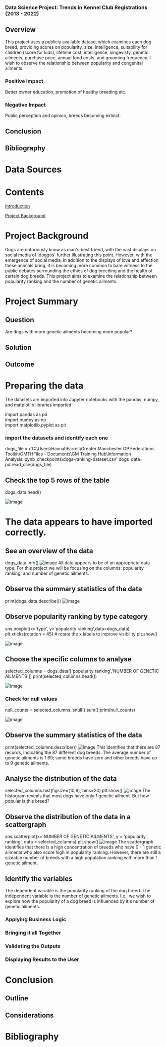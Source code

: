 
### Data Science Project: Trends in Kennel Club Registrations (2013 - 2022)


## Overview

This project uses a publicly available dataset which examines each dog breed, providing scores on popularity, size, intelligence, suitability for children (score for kids), lifetime cost, intelligence, longevisty, genetic ailments, purchase price, annual food costs, and grooming frequency. I wish to observe the relationship between popularity and congenital ailments.

### Positive Impact
Better owner education, promotion of healthy breeding etc.

### Negative Impact
Public perception and opinion, breeds becoming extinct.

## Conclusion

##  Bibliography


# Data Sources

# Contents

[Introduction](#introduction)

[Project Background](#project-background)

# Project Background
Dogs are notoriously know as man's best friend, with the vast displays on social media of 'doggos' further illustrating this point. However, with the emergence of social media, in addition to the displays of love and affection these animals bring, it is becoming more common to bare witness to the public debates surrounding the ethics of dog breeding and the health of certain dog breeds. This project aims to examine the relationship between popularity ranking and the number of genetic ailments. 

# Project Summary

## Question
Are dogs with more genetic ailments becoming more popular?

## Solution

## Outcome


# Preparing the data
The datasets are imported into Jupyter notebooks with the pandas, numpy, and matplotlib libraries imported.

import pandas as pd  
import numpy as np  
import matplotlib.pyplot as plt  

### import the datasets and identify each one
dogs_file = r'C:\Users\HannahFarrell\Greater Manchester GP Federations Toolkit\GMTHFiles - Documents\GM Training Hub\Information Analysis\.ipynb_checkpoints\dogs-ranking-dataset.csv'
dogs_data= pd.read_csv(dogs_file)

## Check the top 5 rows of the table
dogs_data.head()

![image](https://github.com/user-attachments/assets/96048de0-e306-47bf-9d9a-8a804dd34e15)
# The data appears to have imported correctly.

## See an overview of the data

dogs_data.info()
![image](https://github.com/user-attachments/assets/51af1835-6374-460d-ad41-1670de7a30be)
All data appears to be of an appropriate data type. For this project we will be focusing on the columns: popularity ranking, and number of genetic ailments.

## Observe the summary statistics of the data
print(dogs_data.describe())
![image](https://github.com/user-attachments/assets/6bbd1fb4-3ed2-47c7-aeba-f00cb4537a35)

## Observe popularity ranking by type category
sns.boxplot(x='type', y='popularity ranking',data=dogs_data)
plt.xticks(rotation = 45) # rotate the x labels to improve visibility
plt.show()

![image](https://github.com/user-attachments/assets/9ddd84e4-7b45-4d1b-88ee-5dcc9142b1bc)



## Choose the specific columns to analyse

selected_columns = dogs_data[['popularity ranking','NUMBER OF GENETIC AILMENTS']]
print(selected_columns.head())

![image](https://github.com/user-attachments/assets/321054c1-ce2a-4c4a-89b7-428d0b3e06aa)

### Check for null values
null_counts = selected_columns.isnull().sum()
print(null_counts)

![image](https://github.com/user-attachments/assets/d4d08d8b-74c8-49bf-9752-afb466ff633b)

## Observe the summary statistics of the data
print(selected_columns.describe())
![image](https://github.com/user-attachments/assets/97cbc5fb-6791-4bb2-835e-8c16350528c3)
This identifies that there are 87 records, indicating the 87 different dog breeds. The average number of genetic ailments is 1.69; some breeds have zero and other breeds have up to 9 genetic ailments.

## Analyse the distribution of the data
selected_columns.hist(figsize=(10,8), bins=20)
plt.show()
![image](https://github.com/user-attachments/assets/303a2a9a-ebb0-4009-b3c8-7d295ae13809)
The histogram reveals that most dogs have only 1 genetic ailment. But how popular is this breed?

## Observe the distribution of the data in a scattergraph
sns.scatterplot(x='NUMBER OF GENETIC AILMENTS', y = 'popularity ranking', data = selected_columns)
plt.show()
![image](https://github.com/user-attachments/assets/f691ace7-f398-4ebd-9315-e091e119a135)
The scattergraph identifies that there is a high concentration of breeds who have 0 - 1 genetic ailments who also score high in popularity ranking. However, there are still a sizeable number of breeds with a high population ranking with more than 1 genetic ailment. 

## Identify the variables
The dependent variable is the popularity ranking of the dog breed. The independent variable is the number of genetic ailments. I.e., we wish to explore how the popularity of a dog breed is influenced by it's number of genetic ailments.

### Applying Business Logic



### Bringing it all Together



### Validating the Outputs



### Displaying Results to the User


# Conclusion

## Outline



## Considerations



#  Bibliography

